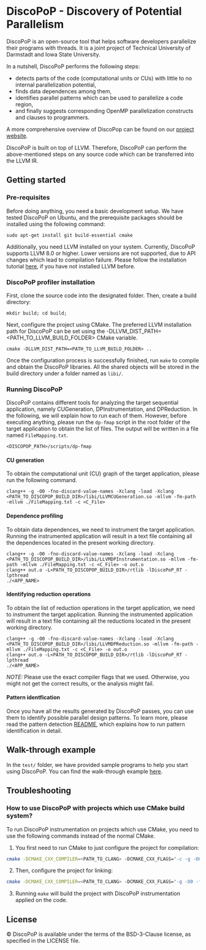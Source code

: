 # DiscoPoP - Discovery of Potential Parallelism
DiscoPoP is an open-source tool that helps software developers parallelize their programs with threads. It is a joint project of Technical University of Darmstadt and Iowa State University. 

In a nutshell, DiscoPoP performs the following steps:
* detects parts of the code (computational units or CUs) with little to no internal parallelization potential,
* finds data dependences among them,
* identifies parallel patterns which can be used to parallelize a code region,
* and finally suggests corresponding OpenMP parallelization constructs and clauses to programmers.

A more comprehensive overview of DiscoPop can be found on our [project website](https://www.discopop.org).

DiscoPoP is built on top of LLVM. Therefore, DiscoPoP can perform the above-mentioned steps on any source code which can be transferred into the LLVM IR.

## Getting started
### Pre-requisites
Before doing anything, you need a basic development setup. We have tested DiscoPoP on Ubuntu, and the prerequisite packages should be installed using the following command:

	sudo apt-get install git build-essential cmake

Additionally, you need LLVM installed on your system. Currently, DiscoPoP supports LLVM 8.0 or higher. Lower versions are not supported, due to API changes which lead to compilation failure. Please follow the installation tutorial [here](https://llvm.org/docs/GettingStarted.html), if you have not installed LLVM before.

### DiscoPoP profiler installation
First, clone the source code into the designated folder. Then, create a build directory:

	mkdir build; cd build;

Next, configure the project using CMake. The preferred LLVM installation path for DiscoPoP can be set using the -DLLVM_DIST_PATH=<PATH_TO_LLVM_BUILD_FOLDER> CMake variable.

	cmake -DLLVM_DIST_PATH=<PATH_TO_LLVM_BUILD_FOLDER> ..

Once the configuration process is successfully finished, run `make` to compile and obtain the DiscoPoP libraries. All the shared objects will be stored in the build directory under a folder named as `libi/`.


### Running DiscoPoP
DiscoPoP contains different tools for analyzing the target sequential application, namely CUGeneration, DPInstrumentation, and DPReduction. In the following, we will explain how to run each of them. However, before executing anything, please run the `dp-fmap` script in the root folder of the target application to obtain the list of files. The output will be written in a file named `FileMapping.txt`.

	<DISCOPOP_PATH>/scripts/dp-fmap

#### CU generation 
To obtain the computational unit (CU) graph of the target application, please run the following command.

	clang++ -g -O0 -fno-discard-value-names -Xclang -load -Xclang <PATH_TO_DISCOPOP_BUILD_DIR>/libi/LLVMCUGeneration.so -mllvm -fm-path -mllvm ./FileMapping.txt -c <C_File>

#### Dependence profiling
To obtain data dependences, we need to instrument the target application. Running the instrumented application will result in a text file containing all the dependences located in the present working directory.

	clang++ -g -O0 -fno-discard-value-names -Xclang -load -Xclang <PATH_TO_DISCOPOP_BUILD_DIR>/libi/LLVMDPInstrumentation.so -mllvm -fm-path -mllvm ./FileMapping.txt -c <C_File> -o out.o
	clang++ out.o -L<PATH_TO_DISCOPOP_BUILD_DIR>/rtlib -lDiscoPoP_RT -lpthread
	./<APP_NAME>

#### Identifying reduction operations
To obtain the list of reduction operations in the target application, we need to instrument the target application. Running the instrumented application will result in a text file containing all the reductions located in the present working directory.

	clang++ -g -O0 -fno-discard-value-names -Xclang -load -Xclang <PATH_TO_DISCOPOP_BUILD_DIR>/libi/LLVMDPReduction.so -mllvm -fm-path -mllvm ./FileMapping.txt -c <C_File> -o out.o
	clang++ out.o -L<PATH_TO_DISCOPOP_BUILD_DIR>/rtlib -lDiscoPoP_RT -lpthread
	./<APP_NAME>
	
*NOTE:* Please use the exact compiler flags that we used. Otherwise, you might not get the correct results, or the analysis might fail.

#### Pattern identfication
Once you have all the results generated by DiscoPoP passes, you can use them to identify possible parallel design patterns. To learn more, please read the pattern detection [README](/graph_analyzer/README.md), which explains how to run pattern identification in detail. 

## Walk-through example
In the `test/` folder, we have provided sample programs to help you start using DiscoPoP. You can find the walk-through example [here](/test/README.md).

## Troubleshooting
### How to use DiscoPoP with projects which use CMake build system?
To run DiscoPoP instrumentation on projects which use CMake, you need to use the following commands instead of the normal CMake.
1. You first need to run CMake to just configure the project for compilation:
```bash
cmake -DCMAKE_CXX_COMPILER=<PATH_TO_CLANG> -DCMAKE_CXX_FLAGS="-c -g -O0 -fno-discard-value-names -Xclang -load -Xclang <PATH_TO_DISCOPOP_BUILD_FOLDER>/libi/LLVMDPInstrumentation.so -mllvm -fm-path -mllvm <PATH_TO_FILE_MAPPING>"
```
2. Then, configure the project for linking:
```bash
cmake -DCMAKE_CXX_COMPILER=<PATH_TO_CLANG> -DCMAKE_CXX_FLAGS="-g -O0 -fno-discard-value-names -Xclang -load -Xclang <PATH_TO_DISCOPOP_BUILD_FOLDER>/libi/LLVMDPInstrumentation.so -mllvm -fm-path -mllvm <PATH_TO_FILE_MAPPING>" -DCMAKE_CXX_STANDARD_LIBRARIES="-L<PATH_TO_DISCOPOP_BUILD_FOLDER>/rtlib -lDiscoPoP_RT -lpthread" .
```
3. Running `make` will build the project with DiscoPoP instrumentation applied on the code.

## License
© DiscoPoP is available under the terms of the BSD-3-Clause license, as specified in the LICENSE file.
